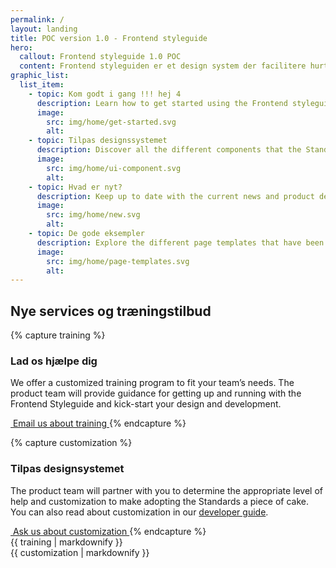 ```yaml
---
permalink: /
layout: landing
title: POC version 1.0 - Frontend styleguide
hero:
  callout: Frontend styleguide 1.0 POC
  content: Frontend styleguiden er et design system der facilitere hurtig prototyping og konsistent design på tvær af offentlige myndigheder.
graphic_list:
  list_item:
    - topic: Kom godt i gang !!! hej 4
      description: Learn how to get started using the Frontend styleguide 1.0 POC for your project, regardless of your technical stack.
      image:
        src: img/home/get-started.svg
        alt:
    - topic: Tilpas designssystemet
      description: Discover all the different components that the Standards provide as both design and development assets.
      image:
        src: img/home/ui-component.svg
        alt:
    - topic: Hvad er nyt?
      description: Keep up to date with the current news and product development updates for the Frontend styleguide.
      image:
        src: img/home/new.svg
        alt:
    - topic: De gode eksempler
      description: Explore the different page templates that have been created to jump start your product development.
      image:
        src: img/home/page-templates.svg
        alt:
---
```


## Nye services og træningstilbud

{% capture training %}
### Lad os hjælpe dig

We offer a customized training program to fit your team’s needs. The
product team will provide guidance for getting up and running with
the Frontend Styleguide and kick-start your design and
development.

<a href="mailto:uswebdesignstandards@gsa.gov" class="button cta" onclick="ga('send', 'event', 'Clicked Training CTA', 'Clicked training call to action');">
  <img src="{{ site.baseurl }}/img/logo-email.png" alt="">
  Email us about training
</a>
{% endcapture %}

{% capture customization %}
### Tilpas designsystemet 

The product team will partner with you to determine the appropriate
level of help and customization to make adopting the Standards a
piece of cake. You can also read about customization in our
[developer guide](getting-started/developers/#customization-and-theming).

<a href="mailto:uswebdesignstandards@gsa.gov" class="button cta" onclick="ga('send', 'event', 'Clicked Customization CTA', 'Clicked customization call to action');">
  <img src="{{ site.baseurl }}/img/logo-email.png" alt="">
  Ask us about customization
</a>
{% endcapture %} 

<div class="row">
  <div class="col-sm-6">
    {{ training | markdownify }}
  </div>
  <div class="col-sm-6">
    {{ customization | markdownify }}
  </div>
</div>
